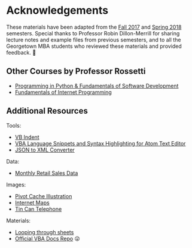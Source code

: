 # Acknowledgements

These materials have been adapted from the [Fall 2017](https://github.com/prof-rossetti/georgetown-opim-557-201710) and [Spring 2018](https://github.com/prof-rossetti/georgetown-opim-557-201803) semesters. Special thanks to Professor Robin Dillon-Merrill for sharing lecture notes and example files from previous semesters, and to all the Georgetown MBA students who reviewed these materials and provided feedback. :pray:

## Other Courses by Professor Rossetti

  + [Programming in Python & Fundamentals of Software Development](https://github.com/prof-rossetti/nyu-info-2335-201805)
  + [Fundamentals of Internet Programming](https://github.com/prof-rossetti/southernct-csc-443-201701)

## Additional Resources

Tools:

  + [VB Indent](http://www.vbindent.com/)
  + [VBA Language Snippets and Syntax Highlighting for Atom Text Editor](https://atom.io/packages/language-vba)
  + [JSON to XML Converter](https://www.freeformatter.com/json-to-xml-converter.html)

Data:

  + [Monthly Retail Sales Data](https://github.com/prof-rossetti/monthly-retail-sales-data/)

Images:

  + [Pivot Cache Illustration](https://trumpexcel.com/wp-content/uploads/2015/11/Pivot-Cache-in-Pivot-Table-Flow.png)
  + [Internet Maps](https://www.vox.com/a/internet-maps)
  + [Tin Can Telephone](https://www.timetoast.com/timelines/tin-cans-to-touchscreens)

Materials:

  + [Looping through sheets](https://www.extendoffice.com/documents/excel/3057-excel-delete-all-sheets-except-current.html)
  + [Official VBA Docs Repo](https://github.com/MicrosoftDocs/VBA-Docs) :stuck_out_tongue_winking_eye:
